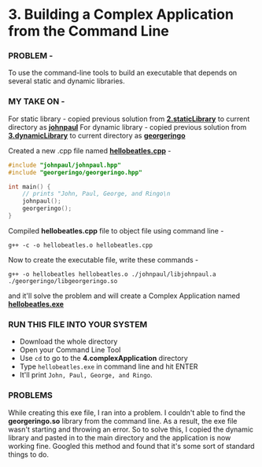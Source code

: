 # 3. Building a Complex Application from the Command Line

### PROBLEM -

To use the command-line tools to build an executable that depends on several static and dynamic libraries.


### MY TAKE ON -

For static library - copied previous solution from **[2.staticLibrary]()** to current directory as **[johnpaul](https://github.com/dibakarsutradhar/cpp-cookbook/tree/master/1.building-cpp-application/4.complexApplication/johnpaul)**
For dynamic library - copied previous solution from **[3.dynamicLibrary]()** to current directory as **[georgeringo](https://github.com/dibakarsutradhar/cpp-cookbook/tree/master/1.building-cpp-application/4.complexApplication/georgeringo)**

Created a new .cpp file named **[hellobeatles.cpp](https://github.com/dibakarsutradhar/cpp-cookbook/blob/master/1.building-cpp-application/4.complexApplication/hellobeatles.cpp)** -

```cpp
#include "johnpaul/johnpaul.hpp"
#include "georgeringo/georgeringo.hpp"

int main() {
    // prints "John, Paul, George, and Ringo\n
    johnpaul();
    georgeringo();
}
```
Compiled **hellobeatles.cpp** file to object file using command line -

```
g++ -c -o hellobeatles.o hellobeatles.cpp
```

Now to create the executable file, write these commands -

```
g++ -o hellobeatles hellobeatles.o ./johnpaul/libjohnpaul.a ./georgeringo/libgeorgeringo.so
```

and it'll solve the problem and will create a Complex Application named **[hellobeatles.exe](https://github.com/dibakarsutradhar/cpp-cookbook/blob/master/1.building-cpp-application/4.complexApplication/hellobeatles.exe)**


### RUN THIS FILE INTO YOUR SYSTEM
* Download the whole directory
* Open your Command Line Tool
* Use `cd` to go to the **4.complexApplication** directory
* Type `hellobeatles.exe` in command line and hit ENTER
* It'll print `John, Paul, George, and Ringo`.



### PROBLEMS

While creating this exe file, I ran into a problem. I couldn't able to find the **georgeringo.so** library from the command line. As a result, the exe file wasn't starting and throwing an error. So to solve this, I copied the dynamic library and pasted in to the main directory and the application is now working fine. Googled this method and found that it's some sort of standard things to do.